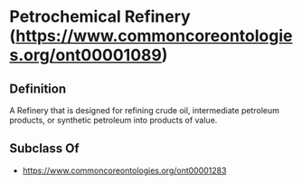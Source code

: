 # Petrochemical Refinery (https://www.commoncoreontologies.org/ont00001089)

## Definition
A Refinery that is designed for refining crude oil, intermediate petroleum products, or synthetic petroleum into products of value.

## Subclass Of
- https://www.commoncoreontologies.org/ont00001283

